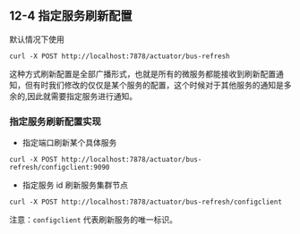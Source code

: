 ## 12-4 指定服务刷新配置

默认情况下使用

```
curl -X POST http://localhost:7878/actuator/bus-refresh
```

这种方式刷新配置是全部广播形式，也就是所有的微服务都能接收到刷新配置通知，但有时我们修改的仅仅是某个服务的配置，这个时候对于其他服务的通知是多余的,因此就需要指定服务进行通知。

### 指定服务刷新配置实现

- 指定端口刷新某个具体服务

```
curl -X POST http://localhost:7878/actuator/bus-refresh/configclient:9090
```

- 指定服务 id 刷新服务集群节点

```
curl -X POST http://localhost:7878/actuator/bus-refresh/configclient
```

注意：`configclient` 代表刷新服务的唯一标识。

### 